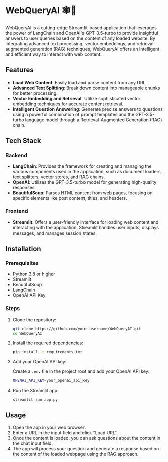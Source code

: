 # WebQueryAI 🕸️📑

WebQueryAI is a cutting-edge Streamlit-based application that leverages the power of LangChain and OpenAI's GPT-3.5-turbo to provide insightful answers to user queries based on the content of any loaded website. By integrating advanced text processing, vector embeddings, and retrieval-augmented generation (RAG) techniques, WebQueryAI offers an intelligent and efficient way to interact with web content.

## Features

- **Load Web Content**: Easily load and parse content from any URL.
- **Advanced Text Splitting**: Break down content into manageable chunks for better processing.
- **Vector Embedding and Retrieval**: Utilize sophisticated vector embedding techniques for accurate content retrieval.
- **Intelligent Question Answering**: Generate precise answers to questions using a powerful combination of prompt templates and the GPT-3.5-turbo language model through a Retrieval-Augmented Generation (RAG) chain.

## Tech Stack

### Backend

- **LangChain**: Provides the framework for creating and managing the various components used in the application, such as document loaders, text splitters, vector stores, and RAG chains.
- **OpenAI**: Utilizes the GPT-3.5-turbo model for generating high-quality responses.
- **BeautifulSoup**: Parses HTML content from web pages, focusing on specific elements like post content, titles, and headers.

### Frontend

- **Streamlit**: Offers a user-friendly interface for loading web content and interacting with the application. Streamlit handles user inputs, displays messages, and manages session states.

## Installation

### Prerequisites

- Python 3.8 or higher
- Streamlit
- BeautifulSoup
- LangChain
- OpenAI API Key

### Steps

1. Clone the repository:

    ```sh
    git clone https://github.com/your-username/WebQueryAI.git
    cd WebQueryAI
    ```

2. Install the required dependencies:

    ```sh
    pip install -r requirements.txt
    ```

3. Add your OpenAI API key:

    Create a `.env` file in the project root and add your OpenAI API key:

    ```sh
    OPENAI_API_KEY=your_openai_api_key
    ```

4. Run the Streamlit app:

    ```sh
    streamlit run app.py
    ```

## Usage

1. Open the app in your web browser.
2. Enter a URL in the input field and click "Load URL".
3. Once the content is loaded, you can ask questions about the content in the chat input field.
4. The app will process your question and generate a response based on the content of the loaded webpage using the RAG approach.

